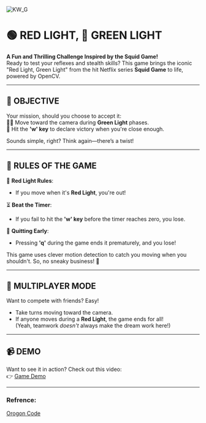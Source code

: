 ![KW_G](https://github.com/user-attachments/assets/139ea1fa-722c-4f6a-ade0-eec90dadab4c)

# 🟢 RED LIGHT, 🔴 GREEN LIGHT  
**A Fun and Thrilling Challenge Inspired by the Squid Game!**  
Ready to test your reflexes and stealth skills? This game brings the iconic "Red Light, Green Light" from the hit Netflix series **Squid Game** to life, powered by OpenCV.  

---

## 🎯 OBJECTIVE  
Your mission, should you choose to accept it:  
🚶‍♀️ Move toward the camera during **Green Light** phases.  
🎉 Hit the **'w' key** to declare victory when you're close enough.  

Sounds simple, right? Think again—there’s a twist!  

---

## 📜 RULES OF THE GAME  
🔴 **Red Light Rules**:  
- If you move when it's **Red Light**, you're out!  

⏳ **Beat the Timer**:  
- If you fail to hit the **'w' key** before the timer reaches zero, you lose.  

👋 **Quitting Early**:  
- Pressing **'q'** during the game ends it prematurely, and you lose!  

This game uses clever motion detection to catch you moving when you shouldn't. So, no sneaky business! 🤔  

---

## 🤝 MULTIPLAYER MODE  
Want to compete with friends? Easy!  
- Take turns moving toward the camera.  
- If anyone moves during a **Red Light**, the game ends for all!  
(Yeah, teamwork *doesn't* always make the dream work here!)  

---

## 📹 DEMO  
Want to see it in action? Check out this video:  
👉 [Game Demo](https://youtu.be/WMmskDZWDMI)  

---

### Refrence:  
[Orogon Code](https://github.com/showman-sharma/red-light-green-light)